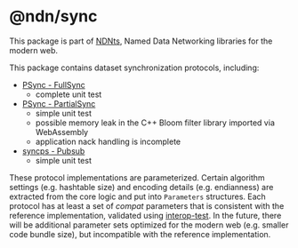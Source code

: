 # @ndn/sync

This package is part of [NDNts](https://yoursunny.com/p/NDNts/), Named Data Networking libraries for the modern web.

This package contains dataset synchronization protocols, including:

* [PSync - FullSync](https://github.com/named-data/PSync)
  * complete unit test
* [PSync - PartialSync](https://github.com/named-data/PSync)
  * simple unit test
  * possible memory leak in the C++ Bloom filter library imported via WebAssembly
  * application nack handling is incomplete
* [syncps - Pubsub](https://github.com/pollere/DNMP-v2/tree/main/syncps)
  * simple unit test

These protocol implementations are parameterized.
Certain algorithm settings (e.g. hashtable size) and encoding details (e.g. endianness) are extracted from the core logic and put into `Parameters` structures.
Each protocol has at least a set of *compat* parameters that is consistent with the reference implementation, validated using [interop-test](interop-test/).
In the future, there will be additional parameter sets optimized for the modern web (e.g. smaller code bundle size), but incompatible with the reference implementation.
